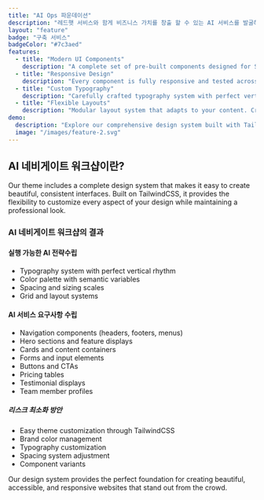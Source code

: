```yaml
---
title: "AI Ops 파운데이션"
description: "레드햇 서비스와 함게 비즈니스 가치를 창출 할 수 있는 AI 서비스를 발굴하고 프로토타입을 구현합니다."
layout: "feature"
badge: "구축 서비스"
badgeColor: "#7c3aed"
features:
  - title: "Modern UI Components"
    description: "A complete set of pre-built components designed for SaaS websites. From navigation bars to pricing tables, everything you need is included."
  - title: "Responsive Design"
    description: "Every component is fully responsive and tested across all device sizes. Your website will look great on everything from phones to large displays."
  - title: "Custom Typography"
    description: "Carefully crafted typography system with perfect vertical rhythm. Easily customize fonts and sizes to match your brand guidelines."
  - title: "Flexible Layouts"
    description: "Modular layout system that adapts to your content. Create unique page layouts while maintaining consistent spacing and alignment."
demo:
  description: "Explore our comprehensive design system built with TailwindCSS."
  image: "/images/feature-2.svg"
---
```


## AI 네비게이트 워크샵이란?

Our theme includes a complete design system that makes it easy to create beautiful, consistent interfaces. Built on TailwindCSS, it provides the flexibility to customize every aspect of your design while maintaining a professional look.

### AI 네비게이트 워크샵의 결과

#### 실행 가능한 AI 전략수립
- Typography system with perfect vertical rhythm
- Color palette with semantic variables
- Spacing and sizing scales
- Grid and layout systems

#### AI 서비스 요구사항 수립 
- Navigation components (headers, footers, menus)
- Hero sections and feature displays
- Cards and content containers
- Forms and input elements
- Buttons and CTAs
- Pricing tables
- Testimonial displays
- Team member profiles

##### 리스크 최소화 방안
- Easy theme customization through TailwindCSS
- Brand color management
- Typography customization
- Spacing system adjustment
- Component variants

Our design system provides the perfect foundation for creating beautiful, accessible, and responsive websites that stand out from the crowd.
